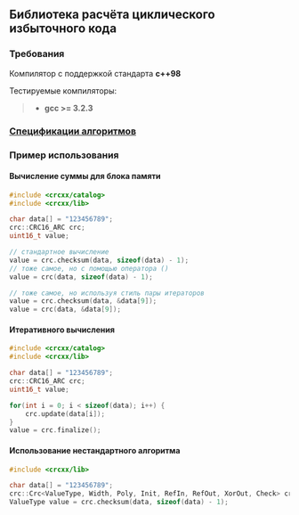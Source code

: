 ## Библиотека расчёта циклического избыточного кода

### Требования
Компилятор с поддержкой стандарта **c++98**

Тестируемые компиляторы:
> - **gcc >= 3.2.3**

### [Спецификации алгоритмов](./CATALOG.md)

### Пример использования
#### Вычисление суммы для блока памяти
```cxx
#include <crcxx/catalog>
#include <crcxx/lib>

char data[] = "123456789";
crc::CRC16_ARC crc;
uint16_t value;

// стандартное вычисление
value = crc.checksum(data, sizeof(data) - 1);
// тоже самое, но с помощью оператора ()
value = crc(data, sizeof(data) - 1);

// тоже самое, но используя стиль пары итераторов
value = crc.checksum(data, &data[9]);
value = crc(data, &data[9]);
```

#### Итеративного вычисления
```cxx
#include <crcxx/catalog>
#include <crcxx/lib>

char data[] = "123456789";
crc::CRC16_ARC crc;
uint16_t value;

for(int i = 0; i < sizeof(data); i++) {
    crc.update(data[i]);
}
value = crc.finalize();
```

#### Использование нестандартного алгоритма
```cxx
#include <crcxx/lib>

char data[] = "123456789";
crc::Crc<ValueType, Width, Poly, Init, RefIn, RefOut, XorOut, Check> crc;
ValueType value = crc.checksum(data, sizeof(data) - 1);
```
